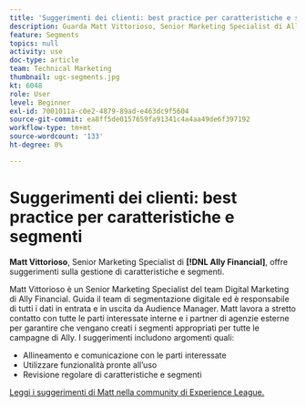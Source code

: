 ```yaml
---
title: 'Suggerimenti dei clienti: best practice per caratteristiche e segmenti'
description: Guarda Matt Vittorioso, Senior Marketing Specialist di Ally Financial, offre suggerimenti sulla gestione di caratteristiche e segmenti.
feature: Segments
topics: null
activity: use
doc-type: article
team: Technical Marketing
thumbnail: ugc-segments.jpg
kt: 6048
role: User
level: Beginner
exl-id: 7001011a-c0e2-4879-89ad-e463dc9f5604
source-git-commit: ea8ff5de0157659fa91341c4a4aa49de6f397192
workflow-type: tm+mt
source-wordcount: '133'
ht-degree: 0%

---
```


# Suggerimenti dei clienti: best practice per caratteristiche e segmenti

**Matt Vittorioso**, Senior Marketing Specialist di **[!DNL Ally Financial]**, offre suggerimenti sulla gestione di caratteristiche e segmenti.

Matt Vittorioso è un Senior Marketing Specialist del team Digital Marketing di Ally Financial. Guida il team di segmentazione digitale ed è responsabile di tutti i dati in entrata e in uscita da Audience Manager. Matt lavora a stretto contatto con tutte le parti interessate interne e i partner di agenzie esterne per garantire che vengano creati i segmenti appropriati per tutte le campagne di Ally. I suggerimenti includono argomenti quali:

* Allineamento e comunicazione con le parti interessate
* Utilizzare funzionalità pronte all’uso
* Revisione regolare di caratteristiche e segmenti

[Leggi i suggerimenti di Matt nella community di Experience League.](https://experienceleaguecommunities.adobe.com/t5/adobe-audience-manager-blogs/traits-and-segments-best-practices/ba-p/367729)

